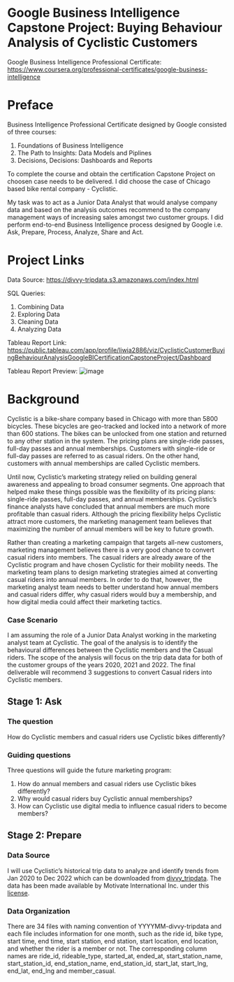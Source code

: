 # Google Business Intelligence Capstone Project: Buying Behaviour Analysis of Cyclistic Customers

Google Business Intelligence Professional Certificate: https://www.coursera.org/professional-certificates/google-business-intelligence

# Preface

Business Intelligence Professional Certificate designed by Google consisted of three courses:

  1. Foundations of Business Intelligence
  2. The Path to Insights: Data Models and Piplines
  3. Decisions, Decisions: Dashboards and Reports

To complete the course and obtain the certification Capstone Project on choosen case needs to be delivered. I did choose the case of Chicago based bike rental company - Cyclistic. 

My task was to act as a Junior Data Analyst that would analyse company data and based on the analysis outcomes recommend to the company management ways of increasing sales amongst two customer groups. I did perform end-to-end Business Intelligence process designed by Google i.e. Ask, Prepare, Process, Analyze, Share and Act.

# Project Links

Data Source: https://divvy-tripdata.s3.amazonaws.com/index.html

SQL Queries:
  1. Combining Data
  2. Exploring Data
  3. Cleaning Data
  4. Analyzing Data

Tableau Report Link: https://public.tableau.com/app/profile/liwia2886/viz/CyclisticCustomerBuyingBehaviourAnalysisGoogleBICertificationCapstoneProject/Dashboard

Tableau Report Preview:
![image](https://github.com/LiwiaWagner/Google-Business-Intelligence-Capstone-Project-Cyclistic/assets/66546424/0b08ef5c-8400-416c-b113-d3180583bfab)

# Background

Cyclistic is a bike-share company based in Chicago with more than 5800 bicycles. These bicycles are geo-tracked and locked into a network of more than 600 stations. The bikes can be unlocked from one station and returned to any other station in the system. The pricing plans are single-ride passes, full-day passes and annual memberships. Customers with single-ride or full-day passes are referred to as casual riders. On the other hand, customers with annual memberships are called Cyclistic members.

Until now, Cyclistic’s marketing strategy relied on building general awareness and appealing to broad consumer segments. One approach that helped make these things possible was the flexibility of its pricing plans: single-ride passes, full-day passes, and annual memberships. Cyclistic’s finance analysts have concluded that annual members are much more profitable than casual riders. Although the pricing flexibility helps Cyclistic attract more customers, the marketing management team believes that maximizing the number of annual members will be key to future growth. 

Rather than creating a marketing campaign that targets all-new customers, marketing management believes there is a very good chance to convert casual riders into members. The casual riders are already aware of the Cyclistic program and have chosen Cyclistic for their mobility needs. The marketing team plans to design marketing strategies aimed at converting casual riders into annual members. In order to do that, however, the marketing analyst team needs to better understand how annual members and casual riders differ, why casual riders would buy a membership, and how digital media could affect their marketing tactics. 

### Case Scenario

I am assuming the role of a Junior Data Analyst working in the marketing analyst team at Cyclistic. The goal of the analysis is to identify the behavioural differences between the Cyclistic members and the Casual riders. The scope of the analysis will focus on the trip data data for both of the customer groups of the years 2020, 2021 and 2022. The final deliverable will recommend 3 suggestions to convert Casual riders into Cyclistic members.

## Stage 1: Ask
### The question
How do Cyclistic members and casual riders use Cyclistic bikes differently?
### Guiding questions
Three questions will guide the future marketing program:  
1. How do annual members and casual riders use Cyclistic bikes differently?  
2. Why would casual riders buy Cyclistic annual memberships?  
3. How can Cyclistic use digital media to influence casual riders to become members?

## Stage 2: Prepare
### Data Source
I will use Cyclistic’s historical trip data to analyze and identify trends from Jan 2020 to Dec 2022 which can be downloaded from [divvy_tripdata](https://divvy-tripdata.s3.amazonaws.com/index.html). The data has been made available by Motivate International Inc. under this [license](https://www.divvybikes.com/data-license-agreement).  

### Data Organization
There are 34 files with naming convention of YYYYMM-divvy-tripdata and each file includes information for one month, such as the ride id, bike type, start time, end time, start station, end station, start location, end location, and whether the rider is a member or not. The corresponding column names are ride_id, rideable_type, started_at, ended_at, start_station_name, start_station_id, end_station_name, end_station_id, start_lat, start_lng, end_lat, end_lng and member_casual.


